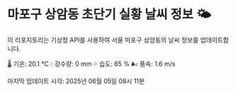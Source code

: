 
# 마포구 상암동 초단기 실황 날씨 정보 🌤️

이 리포지토리는 기상청 API를 사용하여 서울 마포구 상암동의 날씨 정보를 업데이트합니다. 

🌡️ 기온: 20.1 ℃
💧 강수량: 0 mm
💦 습도: 65 %
🌬️ 풍속: 1.6 m/s

마지막 업데이트 시각: 2025년 06월 05일 08시 11분    
